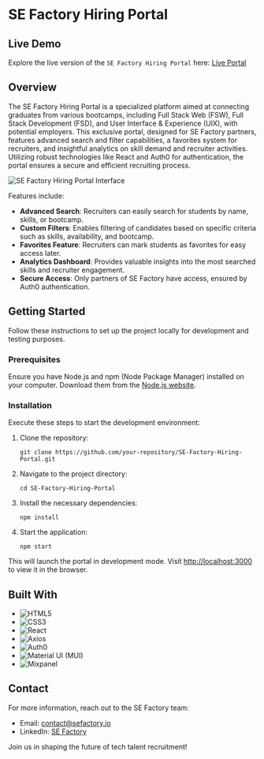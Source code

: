 # SE Factory Hiring Portal

## Live Demo

Explore the live version of the `SE Factory Hiring Portal` here: [Live Portal](#live-portal-link)

## Overview

The SE Factory Hiring Portal is a specialized platform aimed at connecting graduates from various bootcamps, including Full Stack Web (FSW), Full Stack Development (FSD), and User Interface & Experience (UIX), with potential employers. This exclusive portal, designed for SE Factory partners, features advanced search and filter capabilities, a favorites system for recruiters, and insightful analytics on skill demand and recruiter activities. Utilizing robust technologies like React and Auth0 for authentication, the portal ensures a secure and efficient recruiting process.

![SE Factory Hiring Portal Interface](#screenshot-placeholder)

Features include:
- **Advanced Search**: Recruiters can easily search for students by name, skills, or bootcamp.
- **Custom Filters**: Enables filtering of candidates based on specific criteria such as skills, availability, and bootcamp.
- **Favorites Feature**: Recruiters can mark students as favorites for easy access later.
- **Analytics Dashboard**: Provides valuable insights into the most searched skills and recruiter engagement.
- **Secure Access**: Only partners of SE Factory have access, ensured by Auth0 authentication.

## Getting Started

Follow these instructions to set up the project locally for development and testing purposes.

### Prerequisites

Ensure you have Node.js and npm (Node Package Manager) installed on your computer. Download them from the [Node.js website](https://nodejs.org/).

### Installation

Execute these steps to start the development environment:

1. Clone the repository:
   ```
   git clone https://github.com/your-repository/SE-Factory-Hiring-Portal.git
   ```

2. Navigate to the project directory:
   ```
   cd SE-Factory-Hiring-Portal
   ```

3. Install the necessary dependencies:
   ```
   npm install
   ```

4. Start the application:
   ```
   npm start
   ```

This will launch the portal in development mode. Visit [http://localhost:3000](http://localhost:3000) to view it in the browser.

## Built With

- ![HTML5](https://img.shields.io/badge/html5-%23E34F26.svg?style=for-the-badge&logo=html5&logoColor=white)
- ![CSS3](https://img.shields.io/badge/css3-%231572B6.svg?style=for-the-badge&logo=css3&logoColor=white)
- ![React](https://img.shields.io/badge/React-%2320232a.svg?style=for-the-badge&logo=react&logoColor=%2361DAFB)
- ![Axios](https://img.shields.io/badge/Axios-%231572B6.svg?style=for-the-badge&logo=axios&logoColor=white)
- ![Auth0](https://img.shields.io/badge/Auth0-%23EB5424.svg?style=for-the-badge&logo=auth0&logoColor=white)
- ![Material UI (MUI)](https://img.shields.io/badge/Material--UI-0081CB.svg?style=for-the-badge&logo=material-ui&logoColor=white)
- ![Mixpanel](https://img.shields.io/badge/Mixpanel-%23FF5500.svg?style=for-the-badge&logo=mixpanel&logoColor=white)

## Contact

For more information, reach out to the SE Factory team:

- Email: contact@sefactory.io
- LinkedIn: [SE Factory](#LinkedIn-Profile)

Join us in shaping the future of tech talent recruitment!

